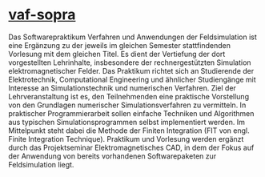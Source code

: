 # [vaf-sopra](https://moodle.tu-darmstadt.de/course/view.php?id=29928)

Das Softwarepraktikum Verfahren und Anwendungen der Feldsimulation ist eine Ergänzung zu der jeweils im gleichen
Semester stattfindenden Vorlesung mit dem gleichen Titel. Es dient der Vertiefung der dort vorgestellten Lehrinhalte,
insbesondere der rechnergestützten Simulation elektromagnetischer Felder. Das Praktikum richtet sich an Studierende
der Elektrotechnik, Computational Engineering und ähnlicher Studiengänge mit Interesse an Simulationstechnik und
numerischen Verfahren.
Ziel der Lehrveranstaltung ist es, den Teilnehmenden eine praktische Vorstellung von den Grundlagen numerischer
Simulationsverfahren zu vermitteln. In praktischer Programmierarbeit sollen einfache Techniken und Algorithmen aus
typischen Simulationsprogrammen selbst implementiert werden. Im Mittelpunkt steht dabei die Methode der Finiten
Integration (FIT von engl. Finite Integration Technique).
Praktikum und Vorlesung werden ergänzt durch das Projektseminar Elektromagnetisches CAD, in dem der Fokus auf der
Anwendung von bereits vorhandenen Softwarepaketen zur Feldsimulation liegt.
